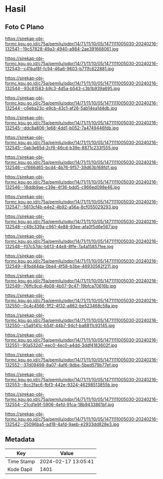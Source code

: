 # Hasil

## Foto C Plano

https://sirekap-obj-formc.kpu.go.id/c75a/pemilu/pdpr/14/71/11/10/05/1471111005030-20240216-132541--19c57828-49a3-4940-a984-2ae391668061.jpg

https://sirekap-obj-formc.kpu.go.id/c75a/pemilu/pdpr/14/71/11/10/05/1471111005030-20240216-132543--c41baf8f-fc94-46a6-9603-b711fc622881.jpg

https://sirekap-obj-formc.kpu.go.id/c75a/pemilu/pdpr/14/71/11/10/05/1471111005030-20240216-132544--93c81583-b9c3-4d5a-b543-c3b1b939a695.jpg

https://sirekap-obj-formc.kpu.go.id/c75a/pemilu/pdpr/14/71/11/10/05/1471111005030-20240216-132544--c6eba23c-e9cb-43c1-af26-5ab14ea1d4db.jpg

https://sirekap-obj-formc.kpu.go.id/c75a/pemilu/pdpr/14/71/11/10/05/1471111005030-20240216-132545--ddc8a806-1e68-4dd1-b052-7a4749446fdb.jpg

https://sirekap-obj-formc.kpu.go.id/c75a/pemilu/pdpr/14/71/11/10/05/1471111005030-20240216-132545--0ab3e65d-2cf6-46cd-b39e-8871c233f555.jpg

https://sirekap-obj-formc.kpu.go.id/c75a/pemilu/pdpr/14/71/11/10/05/1471111005030-20240216-132546--cf666d65-bcd4-4b76-9f57-39d63b168fd1.jpg

https://sirekap-obj-formc.kpu.go.id/c75a/pemilu/pdpr/14/71/11/10/05/1471111005030-20240216-132546--18ddb9ae-c39e-4f36-bdd5-c966ed098e46.jpg

https://sirekap-obj-formc.kpu.go.id/c75a/pemilu/pdpr/14/71/11/10/05/1471111005030-20240216-132547--5813cf4b-e4e2-4b92-a56a-8cf055029293.jpg

https://sirekap-obj-formc.kpu.go.id/c75a/pemilu/pdpr/14/71/11/10/05/1471111005030-20240216-132548--c49c339a-c961-4e88-93ee-afa0f5d6e567.jpg

https://sirekap-obj-formc.kpu.go.id/c75a/pemilu/pdpr/14/71/11/10/05/1471111005030-20240216-132548--f07c57dc-b613-44e8-8ffe-7a4a15857fee.jpg

https://sirekap-obj-formc.kpu.go.id/c75a/pemilu/pdpr/14/71/11/10/05/1471111005030-20240216-132549--81bd44da-0be4-4f58-b3be-46930562f211.jpg

https://sirekap-obj-formc.kpu.go.id/c75a/pemilu/pdpr/14/71/11/10/05/1471111005030-20240216-132549--76ffc9cd-4b08-4b07-9c47-19bfca70616b.jpg

https://sirekap-obj-formc.kpu.go.id/c75a/pemilu/pdpr/14/71/11/10/05/1471111005030-20240216-132550--0c4c4566-1ff2-4f32-a862-be523468c58a.jpg

https://sirekap-obj-formc.kpu.go.id/c75a/pemilu/pdpr/14/71/11/10/05/1471111005030-20240216-132550--c5a9141c-b54f-44b7-94cf-ba8811c93145.jpg

https://sirekap-obj-formc.kpu.go.id/c75a/pemilu/pdpr/14/71/11/10/05/1471111005030-20240216-132551--90a532d7-eec0-4ec0-a4dd-3ddf4183602f.jpg

https://sirekap-obj-formc.kpu.go.id/c75a/pemilu/pdpr/14/71/11/10/05/1471111005030-20240216-132552--37d09498-8a07-4af6-9dbe-5bed579b77ef.jpg

https://sirekap-obj-formc.kpu.go.id/c75a/pemilu/pdpr/14/71/11/10/05/1471111005030-20240216-132553--8cc2fac6-fbf3-442e-9324-46298513855b.jpg

https://sirekap-obj-formc.kpu.go.id/c75a/pemilu/pdpr/14/71/11/10/05/1471111005030-20240216-132554--21cd1e9f-5906-4efd-91ca-18b9433861bf.jpg

https://sirekap-obj-formc.kpu.go.id/c75a/pemilu/pdpr/14/71/11/10/05/1471111005030-20240216-132542--25096ba5-ad18-4afd-9aeb-e2933dd828e3.jpg


## Metadata

| Key        | Value               |
| ---------- | ------------------- |
| Time Stamp | 2024-02-17 13:05:41 |
| Kode Dapil | 1401                |



